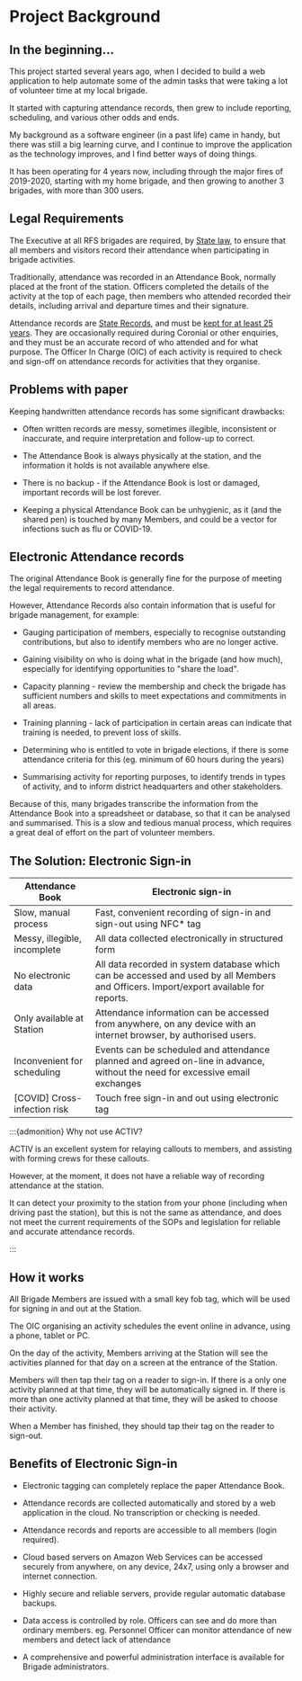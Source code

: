 # Project Background

## In the beginning...

This project started several years ago, when I decided to build a web application to help automate some of the
admin tasks that were taking a lot of volunteer time at my local brigade.

It started with capturing attendance records, then grew to include reporting, scheduling, and various other odds and ends.

My background as a software engineer (in a past life) came in handy, but there was still a big learning curve, and I 
continue to improve the application as the technology improves, and I find better ways of doing things.

It has been operating for 4 years now, including through the major fires of 2019-2020, starting with my home brigade, 
and then growing to another 3 brigades, with more than 300 users.

## Legal Requirements

The Executive at all RFS brigades are required, 
by [State law](https://www.rfs.nsw.gov.au/__data/assets/pdf_file/0007/44098/1.4.3-Public-Access-to-Government-Information-v1.0.pdf), to ensure that all members and visitors 
record their attendance when participating in brigade activities.

Traditionally, attendance was recorded in an Attendance Book, normally placed at the 
front of the station. Officers completed the details of the activity at the top of each page, 
then members who attended recorded their details, including arrival and departure times and 
their signature.

Attendance records are [State Records](https://legislation.nsw.gov.au/view/pdf/asmade/act-1998-17), and must be 
[kept for at least 25 years](https://www.rfs.nsw.gov.au/__data/assets/pdf_file/0003/171471/2.1.7-Management-of-Brigade-Records.pdf). 
They are occasionally required during Coronial or other enquiries, and they 
must be an accurate record of who attended and for what purpose. The Officer In Charge (OIC) of 
each activity is required to check and sign-off on attendance records for activities that they 
organise.


## Problems with paper

Keeping handwritten attendance records has some significant drawbacks:

* Often written records are messy, sometimes illegible, inconsistent or inaccurate, and require 
  interpretation and follow-up to correct.

* The Attendance Book is always physically at the station, and the information it holds is not 
  available anywhere else. 

* There is no backup - if the Attendance Book is lost or damaged, important records will be lost forever.

* Keeping a physical Attendance Book can be unhygienic, as it (and the shared pen) is 
  touched by many Members, and could be a vector for infections such as flu or COVID-19.


## Electronic Attendance records

The original Attendance Book is generally fine for the purpose of meeting the legal requirements to record attendance.

However, Attendance Records also contain information that is useful for brigade management, for example:

* Gauging participation of members, especially to recognise outstanding contributions, but also to
  identify members who are no longer active.

* Gaining visibility on who is doing what in the brigade (and how much), especially for identifying opportunities 
  to "share the load".
  
* Capacity planning - review the membership and check the brigade has sufficient numbers and skills to meet expectations 
  and commitments in all areas.
  
* Training planning - lack of participation in certain areas can indicate that training is needed, to prevent 
  loss of skills.
  
* Determining who is entitled to vote in brigade elections, if there is some attendance criteria 
  for this (eg. minimum of 60 hours during the years) 
  
* Summarising activity for reporting purposes, to identify trends in types of activity, and to inform
  district headquarters and other stakeholders.

Because of this, many brigades transcribe the information from the Attendance Book into a spreadsheet 
or database, so that it can be analysed and summarised. This is a slow and tedious manual process, which requires 
a great deal of effort on the part of volunteer members. 


## The Solution: Electronic Sign-in

| Attendance Book              | Electronic sign-in                                                                                                                    |
|------------------------------|---------------------------------------------------------------------------------------------------------------------------------------|
| Slow, manual process         | Fast, convenient recording of sign-in and sign-out using NFC* tag                                                                     |
| Messy, illegible, incomplete | All data collected electronically in structured form                                                                                  |
| No electronic data           | All data recorded in system database which can be accessed and used by all Members and Officers. Import/export available for reports. |
| Only available at Station    | Attendance information can be accessed from anywhere, on any device with an internet browser, by authorised users.                    |
| Inconvenient for scheduling  | Events can be scheduled and attendance planned and agreed on-line in advance, without the need for excessive email exchanges          |
| [COVID] Cross-infection risk | Touch free sign-in and out using electronic tag                                                                                       |



:::{admonition} Why not use ACTIV?

ACTIV is an excellent system for relaying callouts to members, and assisting with forming crews for these
callouts. 

However, at the moment, it does not have a reliable way of recording attendance at the station.

It can detect your proximity to the station from your phone (including when driving past the station), 
but this is not the same as attendance, and does not meet the current requirements of the SOPs and legislation for
reliable and accurate attendance records.

:::


## How it works

All Brigade Members are issued with a small key fob tag, which will be used for signing in and 
out at the Station.

The OIC organising an activity schedules the event online in advance, using a phone, tablet or PC.

On the day of the activity, Members arriving at the Station will see the activities planned 
for that day on a screen at the entrance of the Station.

Members will then tap their tag on a reader to sign-in. If there is a only one activity 
planned at that time, they will be automatically signed in. If there is more than one 
activity planned at that time, they will be asked to choose their activity.

When a Member has finished, they should tap their tag on the reader to sign-out.

## Benefits of Electronic Sign-in

- Electronic tagging can completely replace the paper Attendance Book.

- Attendance records are collected automatically and stored by a web application in the cloud. No transcription or 
  checking is needed.

- Attendance records and reports are accessible to all members (login required).

- Cloud based servers on Amazon Web Services can be accessed securely from anywhere, 
  on any device, 24x7, using only a browser and internet connection.

- Highly secure and reliable servers, provide regular automatic database backups.

- Data access is controlled by role. Officers can see and do more than ordinary members. 
   eg. Personnel Officer can monitor attendance of new members and detect lack of attendance

- A comprehensive and powerful administration interface is available for Brigade administrators.
